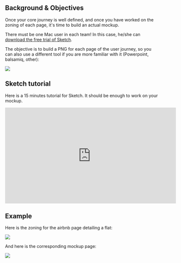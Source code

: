 ## Background & Objectives

Once your core journey is well defined, and once you have worked on the zoning of each page, it's time to build an actual mockup.

There must be one Mac user in each team! In this case, he/she can [download the free trial of Sketch](https://www.sketchapp.com/).

The objective is to build a PNG for each page of the user journey, so you can also use a different tool if you are more familiar with it (Powerpoint, balsamiq, other):

![](https://raw.githubusercontent.com/lewagon/fullstack-images/master/product-design/mockup-tools.png)


## Sketch tutorial

Here is a 15 minutes tutorial for Sketch. It should be enough to work on your mockup.

<iframe width="560" height="315" src="https://www.youtube.com/embed/zR-6RW3kHyM" frameborder="0" allowfullscreen></iframe>

## Example

Here is the zoning for the airbnb page detailing a flat:

![](https://raw.githubusercontent.com/lewagon/fullstack-images/master/product-design/show-zoning.png)

And here is the corresponding mockup page:

![](https://raw.githubusercontent.com/lewagon/fullstack-images/master/product-design/show-mockup.png)

